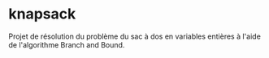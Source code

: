 # knapsack
Projet de résolution du problème du sac à dos en variables entières à l'aide de l'algorithme Branch and Bound.
